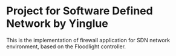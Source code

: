 # Project for Software Defined Network by Yinglue
This is the implementation of firewall application for SDN network environment, based on the Floodlight controller.

